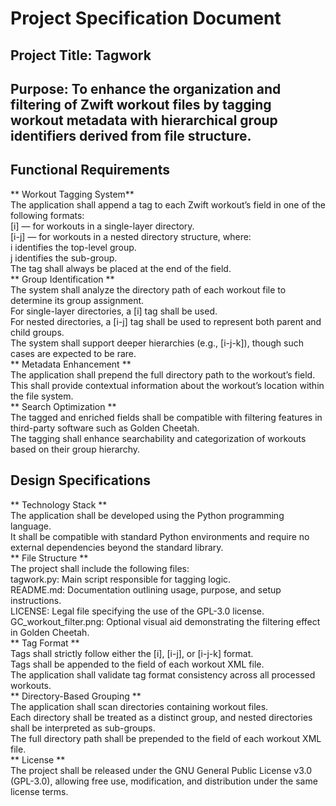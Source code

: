 # Project Specification Document
## Project Title: Tagwork 
## Purpose: To enhance the organization and filtering of Zwift workout files by tagging workout metadata with hierarchical group identifiers derived from file structure.

## Functional Requirements
** Workout Tagging System**\
The application shall append a tag to each Zwift workout’s <name> field in one of the following formats:\
[i] — for workouts in a single-layer directory.\
[i-j] — for workouts in a nested directory structure, where:\
i identifies the top-level group.\
j identifies the sub-group.\
The tag shall always be placed at the end of the <name> field.\
** Group Identification **\
The system shall analyze the directory path of each workout file to determine its group assignment.\
For single-layer directories, a [i] tag shall be used.\
For nested directories, a [i-j] tag shall be used to represent both parent and child groups.\
The system shall support deeper hierarchies (e.g., [i-j-k]), though such cases are expected to be rare.\
** Metadata Enhancement **\
The application shall prepend the full directory path to the workout’s <description> field.\
This shall provide contextual information about the workout’s location within the file system.\
** Search Optimization **\
The tagged <name> and enriched <description> fields shall be compatible with filtering features in third-party software such as Golden Cheetah.\
The tagging shall enhance searchability and categorization of workouts based on their group hierarchy.

## Design Specifications
** Technology Stack **\
The application shall be developed using the Python programming language.\
It shall be compatible with standard Python environments and require no external dependencies beyond the standard library.\
** File Structure **\
The project shall include the following files:\
tagwork.py: Main script responsible for tagging logic.\
README.md: Documentation outlining usage, purpose, and setup instructions.\
LICENSE: Legal file specifying the use of the GPL-3.0 license.\
GC_workout_filter.png: Optional visual aid demonstrating the filtering effect in Golden Cheetah.\
** Tag Format **\
Tags shall strictly follow either the [i], [i-j], or [i-j-k] format.\
Tags shall be appended to the <name> field of each workout XML file.\
The application shall validate tag format consistency across all processed workouts.\
** Directory-Based Grouping **\
The application shall scan directories containing workout files.\
Each directory shall be treated as a distinct group, and nested directories shall be interpreted as sub-groups.\
The full directory path shall be prepended to the <description> field of each workout XML file.\
** License **\
The project shall be released under the GNU General Public License v3.0 (GPL-3.0), allowing free use, modification, and distribution under the same license terms.
